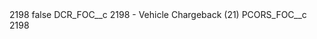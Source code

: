 <?xml version="1.0" encoding="UTF-8"?>
<CustomMetadata xmlns="http://soap.sforce.com/2006/04/metadata" xmlns:xsi="http://www.w3.org/2001/XMLSchema-instance" xmlns:xsd="http://www.w3.org/2001/XMLSchema">
    <label>2198</label>
    <protected>false</protected>
    <values>
        <field>DCR_FOC__c</field>
        <value xsi:type="xsd:string">2198 - Vehicle Chargeback (21)</value>
    </values>
    <values>
        <field>PCORS_FOC__c</field>
        <value xsi:type="xsd:string">2198</value>
    </values>
</CustomMetadata>
